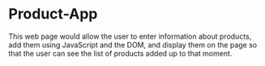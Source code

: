 # Product-App
This web page would allow the user to enter information about products, add them using JavaScript and the DOM, and display them on the page so that the user can see the list of products added up to that moment.
